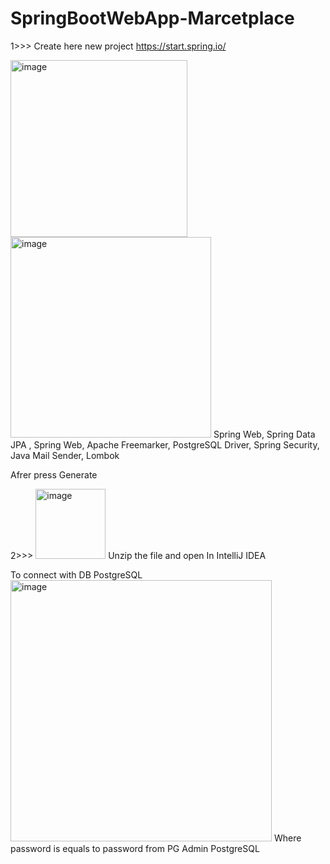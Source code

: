 # SpringBootWebApp-Marcetplace
1>>> Create here new project https://start.spring.io/ 

<img width="283" alt="image" src="https://user-images.githubusercontent.com/108218207/208246686-ff5edaf0-b044-4097-81f8-199f2df35454.png">

<img width="321" alt="image" src="https://user-images.githubusercontent.com/108218207/208246700-163d2c2c-7d46-4b2a-926a-1a0c3afd327a.png">
 Spring Web, Spring Data JPA  , Spring Web, Apache Freemarker, PostgreSQL Driver, Spring Security, Java Mail Sender, Lombok    
 

Afrer press Generate 

2>>> <img width="112" alt="image" src="https://user-images.githubusercontent.com/108218207/208246741-d6a7230c-46fb-4940-9d65-798de0f4e982.png">
Unzip the file and open In IntelliJ IDEA

To connect with DB PostgreSQL 
<img width="418" alt="image" src="https://user-images.githubusercontent.com/108218207/208312503-f6582865-5d68-4985-8ba7-e3dea20a956c.png">
Where password is equals to password from PG Admin PostgreSQL
